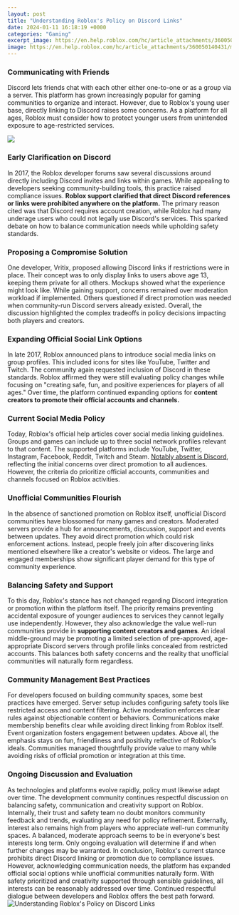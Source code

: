 ```yaml
---
layout: post
title: "Understanding Roblox's Policy on Discord Links"
date: 2024-01-11 16:18:19 +0000
categories: "Gaming"
excerpt_image: https://en.help.roblox.com/hc/article_attachments/360050140431/mceclip2.png
image: https://en.help.roblox.com/hc/article_attachments/360050140431/mceclip2.png
---
```


### Communicating with Friends 
Discord lets friends chat with each other either one-to-one or as a group via a server. This platform has grown increasingly popular for gaming communities to organize and interact. However, due to Roblox's young user base, directly linking to Discord raises some concerns. As a platform for all ages, Roblox must consider how to protect younger users from unintended exposure to age-restricted services.

![](https://i.ytimg.com/vi/dFmGOEsPkFA/maxresdefault.jpg)
### Early Clarification on Discord 
In 2017, the Roblox developer forums saw several discussions around directly including Discord invites and links within games. While appealing to developers seeking community-building tools, this practice raised compliance issues. **Roblox support clarified that direct Discord references or links were prohibited anywhere on the platform.** The primary reason cited was that Discord requires account creation, while Roblox had many underage users who could not legally use Discord's services. This sparked debate on how to balance communication needs while upholding safety standards.
### Proposing a Compromise Solution
One developer, Vritix, proposed allowing Discord links if restrictions were in place. Their concept was to only display links to users above age 13, keeping them private for all others. Mockups showed what the experience might look like. While gaining support, concerns remained over moderation workload if implemented. Others questioned if direct promotion was needed when community-run Discord servers already existed. Overall, the discussion highlighted the complex tradeoffs in policy decisions impacting both players and creators. 
### Expanding Official Social Link Options
In late 2017, Roblox announced plans to introduce social media links on group profiles. This included icons for sites like YouTube, Twitter and Twitch. The community again requested inclusion of Discord in these standards. Roblox affirmed they were still evaluating policy changes while focusing on "creating safe, fun, and positive experiences for players of all ages." Over time, the platform continued expanding options for **content creators to promote their official accounts and channels.**
### Current Social Media Policy 
Today, Roblox's official help articles cover social media linking guidelines. Groups and games can include up to three social network profiles relevant to that content. The supported platforms include YouTube, Twitter, Instagram, Facebook, Reddit, Twitch and Steam. [Notably absent is Discord](https://store.fi.io.vn/chihuahua-dog-full-moon-at-night-dog-breed-chihuahua), reflecting the initial concerns over direct promotion to all audiences. However, the criteria do prioritize official accounts, communities and channels focused on Roblox activities.
### Unofficial Communities Flourish 
In the absence of sanctioned promotion on Roblox itself, unofficial Discord communities have blossomed for many games and creators. Moderated servers provide a hub for announcements, discussion, support and events between updates. They avoid direct promotion which could risk enforcement actions. Instead, people freely join after discovering links mentioned elsewhere like a creator's website or videos. The large and engaged memberships show significant player demand for this type of community experience.
### Balancing Safety and Support 
To this day, Roblox's stance has not changed regarding Discord integration or promotion within the platform itself. The priority remains preventing accidental exposure of younger audiences to services they cannot legally use independently. However, they also acknowledge the value well-run communities provide in **supporting content creators and games**. An ideal middle-ground may be promoting a limited selection of pre-approved, age-appropriate Discord servers through profile links concealed from restricted accounts. This balances both safety concerns and the reality that unofficial communities will naturally form regardless. 
### Community Management Best Practices
For developers focused on building community spaces, some best practices have emerged. Server setup includes configuring safety tools like restricted access and content filtering. Active moderation enforces clear rules against objectionable content or behaviors. Communications make membership benefits clear while avoiding direct linking from Roblox itself. Event organization fosters engagement between updates. Above all, the emphasis stays on fun, friendliness and positivity reflective of Roblox's ideals. Communities managed thoughtfully provide value to many while avoiding risks of official promotion or integration at this time. 
### Ongoing Discussion and Evaluation
As technologies and platforms evolve rapidly, policy must likewise adapt over time. The development community continues respectful discussion on balancing safety, communication and creativity support on Roblox. Internally, their trust and safety team no doubt monitors community feedback and trends, evaluating any need for policy refinement. Externally, interest also remains high from players who appreciate well-run community spaces. A balanced, moderate approach seems to be in everyone's best interests long term. Only ongoing evaluation will determine if and when further changes may be warranted.
In conclusion, Roblox's current stance prohibits direct Discord linking or promotion due to compliance issues. However, acknowledging communication needs, the platform has expanded official social options while unofficial communities naturally form. With safety prioritized and creativity supported through sensible guidelines, all interests can be reasonably addressed over time. Continued respectful dialogue between developers and Roblox offers the best path forward.
![Understanding Roblox's Policy on Discord Links](https://en.help.roblox.com/hc/article_attachments/360050140431/mceclip2.png)